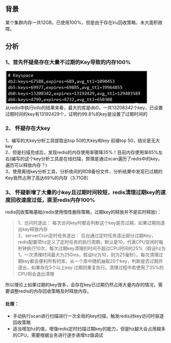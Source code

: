 ## 背景
某个集群内存一共12GB，已使用100%，但是由于存在lru回收策略，未大面积故障。

## 分析

### 1、首先怀疑是存在大量不过期的Key导致的内存100%  
![img_1.png](img_1.png)  
从redis中执行info的结果来看，最大的库是db0，一共13208342个key，已设置过期时间的key有13192429个，证明约99.8%的key是设置了过期时间的    

### 2、 怀疑存在大key

1、编写的大key分析工具提取出top 50的大key和key 前缀top 50，结论是无大key  
2、但是扫描完成后，发现redis的内存使用率骤降35%！目前内存使用率65%左右(编写的这个key分析工具是在线扫描，原理是通过scan遍历了redis中的key，遍历可以释放内存？)  
3、使用离线key分析工具，分析夜间的RDB备份文件，分析结果中发现已过期的Key竟然占用了高达69%的内存（3.71GB）  


### 3、 怀疑新增了大量的小key且过期时间较短，redis清理过期key的速度回收速度过低，直至redis内存100%

redis回收策略基础(redis使用惰性删除策略，过期key的释放并不是实时释放)：

> 1、访问时逐出： 每次访问key时都会判断这个key是否过期，如果过期则逐出key释放内存  
> 2、serverCron定时任务逐出： 后台通过定时任务逐出部分过期Key，redis配置项hz定义了定时任务的执行周期，默认是10，代表CPU空闲时每秒钟执行10次，每次过期key清理的时间不超过CPU时间的25%（假设hz为1，一次清理时间最大为250ms，假设hz为10，则为25毫秒）。每次清理过期key都会便利所有的库。从一个库中随机抽取20个key，判断是否过期并逐出，如果存在5个以上key 过期则重复执行。清理过程中若使用了25%的CPU则会退出清理  


所以理论上如果过期的key很多，会存在key已过期仍然占用大量内存的情况，需要调整redis的内存回收策略及时释放内存。

#### 处理：
- 手动执行scan进行扫描进行一次全局的key扫描，触发redis对key访问时驱逐回收策略
- 适当增加hz的值，增强redis定时扫描过期key的能力，但是hz越大会占用越多的CPU，需要根据业务进行逐步递增hz值调试



